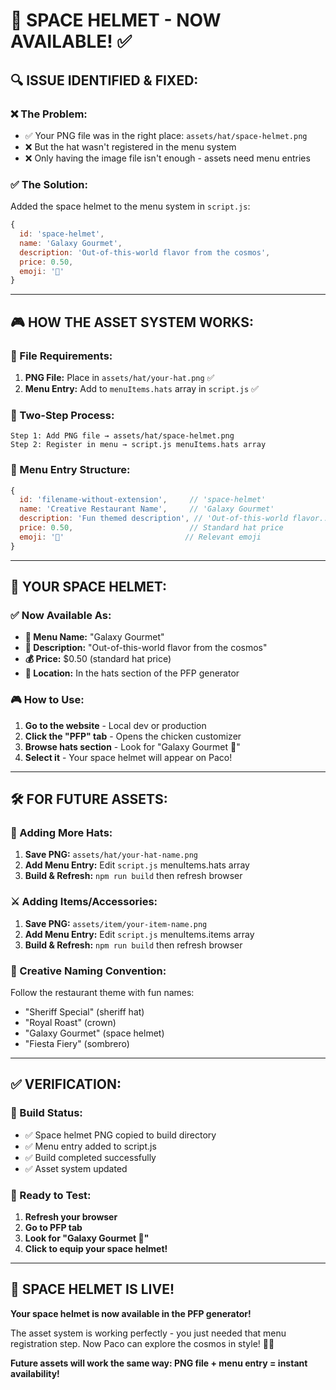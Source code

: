 # 🚀 **SPACE HELMET - NOW AVAILABLE!** ✅

## 🔍 **ISSUE IDENTIFIED & FIXED:**

### **❌ The Problem:**
- ✅ Your PNG file was in the right place: `assets/hat/space-helmet.png`
- ❌ But the hat wasn't registered in the menu system
- ❌ Only having the image file isn't enough - assets need menu entries

### **✅ The Solution:**
Added the space helmet to the menu system in `script.js`:

```javascript
{ 
  id: 'space-helmet', 
  name: 'Galaxy Gourmet', 
  description: 'Out-of-this-world flavor from the cosmos', 
  price: 0.50, 
  emoji: '🚀' 
}
```

---

## 🎮 **HOW THE ASSET SYSTEM WORKS:**

### **📁 File Requirements:**
1. **PNG File:** Place in `assets/hat/your-hat.png` ✅
2. **Menu Entry:** Add to `menuItems.hats` array in `script.js` ✅

### **🔄 Two-Step Process:**
```
Step 1: Add PNG file → assets/hat/space-helmet.png
Step 2: Register in menu → script.js menuItems.hats array
```

### **🎯 Menu Entry Structure:**
```javascript
{
  id: 'filename-without-extension',     // 'space-helmet'
  name: 'Creative Restaurant Name',     // 'Galaxy Gourmet'  
  description: 'Fun themed description', // 'Out-of-this-world flavor...'
  price: 0.50,                          // Standard hat price
  emoji: '🚀'                           // Relevant emoji
}
```

---

## 🚀 **YOUR SPACE HELMET:**

### **✅ Now Available As:**
- **🚀 Menu Name:** "Galaxy Gourmet"
- **📝 Description:** "Out-of-this-world flavor from the cosmos"
- **💰 Price:** $0.50 (standard hat price)
- **🎯 Location:** In the hats section of the PFP generator

### **🎮 How to Use:**
1. **Go to the website** - Local dev or production
2. **Click the "PFP" tab** - Opens the chicken customizer
3. **Browse hats section** - Look for "Galaxy Gourmet 🚀"
4. **Select it** - Your space helmet will appear on Paco!

---

## 🛠️ **FOR FUTURE ASSETS:**

### **🎩 Adding More Hats:**
1. **Save PNG:** `assets/hat/your-hat-name.png`
2. **Add Menu Entry:** Edit `script.js` menuItems.hats array
3. **Build & Refresh:** `npm run build` then refresh browser

### **⚔️ Adding Items/Accessories:**
1. **Save PNG:** `assets/item/your-item-name.png`  
2. **Add Menu Entry:** Edit `script.js` menuItems.items array
3. **Build & Refresh:** `npm run build` then refresh browser

### **🎨 Creative Naming Convention:**
Follow the restaurant theme with fun names:
- "Sheriff Special" (sheriff hat)
- "Royal Roast" (crown)
- "Galaxy Gourmet" (space helmet)
- "Fiesta Fiery" (sombrero)

---

## ✅ **VERIFICATION:**

### **🔧 Build Status:**
- ✅ Space helmet PNG copied to build directory
- ✅ Menu entry added to script.js
- ✅ Build completed successfully
- ✅ Asset system updated

### **🧪 Ready to Test:**
1. **Refresh your browser**
2. **Go to PFP tab**
3. **Look for "Galaxy Gourmet 🚀"**
4. **Click to equip your space helmet!**

---

## 🎉 **SPACE HELMET IS LIVE!**

**Your space helmet is now available in the PFP generator!** 

The asset system is working perfectly - you just needed that menu registration step. Now Paco can explore the cosmos in style! 🚀🐔

**Future assets will work the same way: PNG file + menu entry = instant availability!**